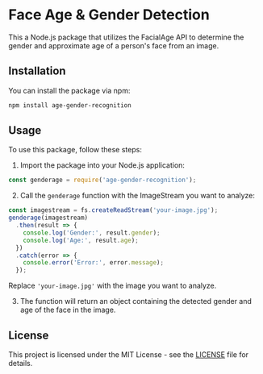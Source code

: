 # Face Age & Gender Detection

This a Node.js package that utilizes the FacialAge API to determine the gender and approximate age of a person's face from an image.

## Installation

You can install the package via npm:
```bash
npm install age-gender-recognition
```

## Usage

To use this package, follow these steps:

1. Import the package into your Node.js application:

```javascript
const genderage = require('age-gender-recognition');
```

2. Call the `genderage` function with the ImageStream you want to analyze:

```javascript
const imagestream = fs.createReadStream('your-image.jpg');
genderage(imagestream)
  .then(result => {
    console.log('Gender:', result.gender);
    console.log('Age:', result.age);
  })
  .catch(error => {
    console.error('Error:', error.message);
  });
```

Replace `'your-image.jpg'` with the image you want to analyze.

3. The function will return an object containing the detected gender and age of the face in the image.

## License

This project is licensed under the MIT License - see the [LICENSE](LICENSE) file for details.
